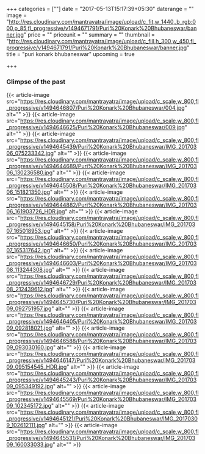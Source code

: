 +++
categories = [""]
date = "2017-05-13T15:17:39+05:30"
daterange = ""
image = "http://res.cloudinary.com/mantrayatra/image/upload/c_fit,w_1440,,b_rgb:000,o_85,fl_progressive/v1494671791/Puri%20Konark%20Bhubaneswar/banner.jpg"
price = ""
priceunit = ""
summary = ""
thumbnail = "http://res.cloudinary.com/mantrayatra/image/upload/c_fill,h_300,w_450,fl_progressive/v1494671791/Puri%20Konark%20Bhubaneswar/banner.jpg"
title = "puri konark bhubaneswar"
upcoming = true

+++

### Glimpse of the past

{{< article-image src="https://res.cloudinary.com/mantrayatra/image/upload/c_scale,w_800,fl_progressive/v1494646807/Puri%20Konark%20Bhubaneswar/004.jpg" alt="" >}}
{{< article-image src="https://res.cloudinary.com/mantrayatra/image/upload/c_scale,w_800,fl_progressive/v1494646625/Puri%20Konark%20Bhubaneswar/009.jpg" alt="" >}}
{{< article-image src="https://res.cloudinary.com/mantrayatra/image/upload/c_scale,w_800,fl_progressive/v1494645439/Puri%20Konark%20Bhubaneswar/IMG_20170306_075233342.jpg" alt="" >}}
{{< article-image src="https://res.cloudinary.com/mantrayatra/image/upload/c_scale,w_800,fl_progressive/v1494644689/Puri%20Konark%20Bhubaneswar/IMG_20170306_130236580.jpg" alt="" >}}
{{< article-image src="https://res.cloudinary.com/mantrayatra/image/upload/c_scale,w_800,fl_progressive/v1494645508/Puri%20Konark%20Bhubaneswar/IMG_20170306_151821350.jpg" alt="" >}}
{{< article-image src="https://res.cloudinary.com/mantrayatra/image/upload/c_scale,w_800,fl_progressive/v1494644882/Puri%20Konark%20Bhubaneswar/IMG_20170306_161903726_HDR.jpg" alt="" >}}
{{< article-image src="https://res.cloudinary.com/mantrayatra/image/upload/c_scale,w_800,fl_progressive/v1494645158/Puri%20Konark%20Bhubaneswar/IMG_20170307_165018953.jpg" alt="" >}}
{{< article-image src="https://res.cloudinary.com/mantrayatra/image/upload/c_scale,w_800,fl_progressive/v1494646650/Puri%20Konark%20Bhubaneswar/IMG_20170307_165317642.jpg" alt="" >}}
{{< article-image src="https://res.cloudinary.com/mantrayatra/image/upload/c_scale,w_800,fl_progressive/v1494646603/Puri%20Konark%20Bhubaneswar/IMG_20170308_113244308.jpg" alt="" >}}
{{< article-image src="https://res.cloudinary.com/mantrayatra/image/upload/c_scale,w_800,fl_progressive/v1494646729/Puri%20Konark%20Bhubaneswar/IMG_20170308_212439612.jpg" alt="" >}}
{{< article-image src="https://res.cloudinary.com/mantrayatra/image/upload/c_scale,w_800,fl_progressive/v1494645730/Puri%20Konark%20Bhubaneswar/IMG_20170309_092751957.jpg" alt="" >}}
{{< article-image src="https://res.cloudinary.com/mantrayatra/image/upload/c_scale,w_800,fl_progressive/v1494646405/Puri%20Konark%20Bhubaneswar/IMG_20170309_092818021.jpg" alt="" >}}
{{< article-image src="https://res.cloudinary.com/mantrayatra/image/upload/c_scale,w_800,fl_progressive/v1494646588/Puri%20Konark%20Bhubaneswar/IMG_20170309_093030160.jpg" alt="" >}}
{{< article-image src="https://res.cloudinary.com/mantrayatra/image/upload/c_scale,w_800,fl_progressive/v1494646147/Puri%20Konark%20Bhubaneswar/IMG_20170309_095154545_HDR.jpg" alt="" >}}
{{< article-image src="https://res.cloudinary.com/mantrayatra/image/upload/c_scale,w_800,fl_progressive/v1494645243/Puri%20Konark%20Bhubaneswar/IMG_20170309_095349192.jpg" alt="" >}}
{{< article-image src="https://res.cloudinary.com/mantrayatra/image/upload/c_scale,w_800,fl_progressive/v1494645569/Puri%20Konark%20Bhubaneswar/IMG_20170309_102345172.jpg" alt="" >}}
{{< article-image src="https://res.cloudinary.com/mantrayatra/image/upload/c_scale,w_800,fl_progressive/v1494645121/Puri%20Konark%20Bhubaneswar/IMG_20170309_102612111.jpg" alt="" >}}
{{< article-image src="https://res.cloudinary.com/mantrayatra/image/upload/c_scale,w_800,fl_progressive/v1494645531/Puri%20Konark%20Bhubaneswar/IMG_20170309_160033033.jpg" alt="" >}}